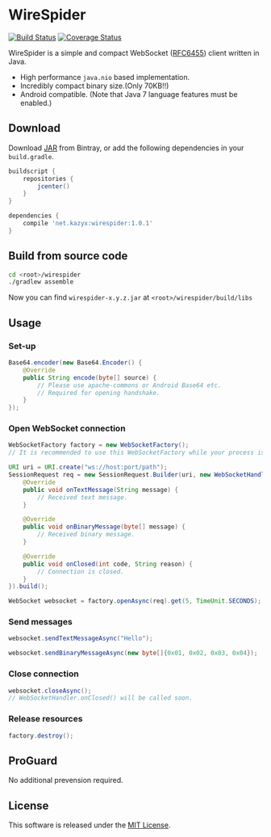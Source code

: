 WireSpider
=====
[![Build Status](https://travis-ci.org/kazyx/wirespider.svg?branch=master)](https://travis-ci.org/kazyx/wirespider)
[![Coverage Status](https://coveralls.io/repos/kazyx/wirespider/badge.svg?branch=master)](https://coveralls.io/r/kazyx/wirespider)

WireSpider is a simple and compact WebSocket ([RFC6455](http://tools.ietf.org/html/rfc6455)) client written in Java.

- High performance `java.nio` based implementation.
- Incredibly compact binary size.(Only 70KB!!)
- Android compatible. (Note that Java 7 language features must be enabled.)

## Download

Download [JAR](https://bintray.com/kazyx/maven/net.kazyx%3Awirespider) from Bintray,
or add the following dependencies in your `build.gradle`.

```groovy
buildscript {
    repositories {
        jcenter()
    }
}

dependencies {
    compile 'net.kazyx:wirespider:1.0.1'
}
```

## Build from source code
```bash
cd <root>/wirespider
./gradlew assemble
```
Now you can find `wirespider-x.y.z.jar` at `<root>/wirespider/build/libs`

## Usage

### Set-up
```java
Base64.encoder(new Base64.Encoder() {
    @Override
    public String encode(byte[] source) {
        // Please use apache-commons or Android Base64 etc.
        // Required for opening handshake.
    }
});
```

### Open WebSocket connection
```java
WebSocketFactory factory = new WebSocketFactory();
// It is recommended to use this WebSocketFactory while your process is alive.

URI uri = URI.create("ws://host:port/path");
SessionRequest req = new SessionRequest.Builder(uri, new WebSocketHandler() {
    @Override
    public void onTextMessage(String message) {
        // Received text message.
    }

    @Override
    public void onBinaryMessage(byte[] message) {
        // Received binary message.
    }

    @Override
    public void onClosed(int code, String reason) {
        // Connection is closed.
    }
}).build();

WebSocket websocket = factory.openAsync(req).get(5, TimeUnit.SECONDS);
```

### Send messages
```java
websocket.sendTextMessageAsync("Hello");
```
```java
websocket.sendBinaryMessageAsync(new byte[]{0x01, 0x02, 0x03, 0x04});
```

### Close connection
```java
websocket.closeAsync();
// WebSocketHandler.onClosed() will be called soon.
```

### Release resources
```java
factory.destroy();
```

## ProGuard

No additional prevension required.

## License

This software is released under the [MIT License](LICENSE).
